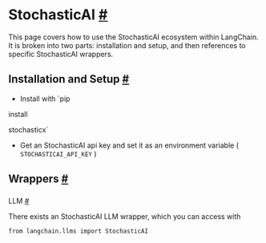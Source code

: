 


 StochasticAI
 [#](#stochasticai "Permalink to this headline")
===============================================================



 This page covers how to use the StochasticAI ecosystem within LangChain.
It is broken into two parts: installation and setup, and then references to specific StochasticAI wrappers.
 




 Installation and Setup
 [#](#installation-and-setup "Permalink to this headline")
-----------------------------------------------------------------------------------


* Install with
 `pip
 

 install
 

 stochasticx`
* Get an StochasticAI api key and set it as an environment variable (
 `STOCHASTICAI_API_KEY`
 )





 Wrappers
 [#](#wrappers "Permalink to this headline")
-------------------------------------------------------



### 
 LLM
 [#](#llm "Permalink to this headline")



 There exists an StochasticAI LLM wrapper, which you can access with
 





```
from langchain.llms import StochasticAI

```







